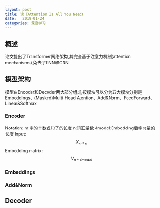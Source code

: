 ```yaml
---
layout: post
title: 读《Attention Is All You Need》
date:   2019-01-24
categories: 深度学习
---
```

## 概述
论文提出了Transformer网络架构,其完全基于注意力机制(attention mechanisms),免去了RNN和CNN

## 模型架构
模型由Encoder和Decoder两大部分组成,按模块可以分为五大模块分别是：Embeddings、(Masked)Multi-Head Atention、Add&Norm、FeedForward、Linear&Softmax




### Encoder
####
Notation:
m:字的个数或句子的长度
n:词汇量数
dmodel:Embedding后字向量的长度
Input: $$X_{m*n}$$
Embedding matrix: $$V_{n*dmodel}$$ 

### Embeddings
### Add&Norm
###
## Decoder

